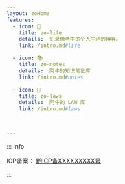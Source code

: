 ```yaml
---
layout: zoHome
features:
  - icon: 🎁
    title: zo-life
    details:  记录俺老牛的个人生活的博客。 
    link: /intro.md#life

  - icon: 📚
    title: zo-notes
    details:  阿牛的知识笔记库
    link: /intro.md#notes

  - icon: 📔
    title: zo-laws
    details:  阿牛的 LAW 库
    link: /intro.md#laws



---
```



::: info <Badge type='info'></Badge>

ICP备案： [黔ICP备XXXXXXXXX号]()

:::



